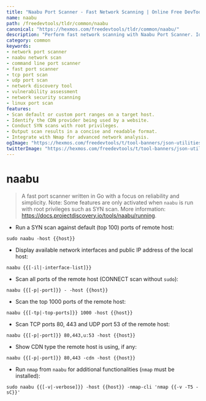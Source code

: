 ```yaml
---
title: "Naabu Port Scanner - Fast Network Scanning | Online Free DevTools by Hexmos"
name: naabu
path: /freedevtools/tldr/common/naabu
canonical: "https://hexmos.com/freedevtools/tldr/common/naabu/"
description: "Perform fast network scanning with Naabu Port Scanner. Identify open ports and services quickly and efficiently using command line. Free online tool, no registration required."
category: common
keywords:
- network port scanner
- naabu network scan
- command line port scanner
- fast port scanner
- tcp port scan
- udp port scan
- network discovery tool
- vulnerability assessment
- network security scanning
- linux port scan
features:
- Scan default or custom port ranges on a target host.
- Identify the CDN provider being used by a website.
- Conduct SYN scans with root privileges.
- Output scan results in a concise and readable format.
- Integrate with Nmap for advanced network analysis.
ogImage: "https://hexmos.com/freedevtools/t/tool-banners/json-utilities-banner.png"
twitterImage: "https://hexmos.com/freedevtools/t/tool-banners/json-utilities-banner.png"
---
```


# naabu

> A fast port scanner written in Go with a focus on reliability and simplicity.
> Note: Some features are only activated when `naabu` is run with root privileges such as SYN scan.
> More information: <https://docs.projectdiscovery.io/tools/naabu/running>.

- Run a SYN scan against default (top 100) ports of remote host:

`sudo naabu -host {{host}}`

- Display available network interfaces and public IP address of the local host:

`naabu {{[-il|-interface-list]}}`

- Scan all ports of the remote host (CONNECT scan without `sudo`):

`naabu {{[-p|-port]}} - -host {{host}}`

- Scan the top 1000 ports of the remote host:

`naabu {{[-tp|-top-ports]}} 1000 -host {{host}}`

- Scan TCP ports 80, 443 and UDP port 53 of the remote host:

`naabu {{[-p|-port]}} 80,443,u:53 -host {{host}}`

- Show CDN type the remote host is using, if any:

`naabu {{[-p|-port]}} 80,443 -cdn -host {{host}}`

- Run `nmap` from `naabu` for additional functionalities (`nmap` must be installed):

`sudo naabu {{[-v|-verbose]}} -host {{host}} -nmap-cli 'nmap {{-v -T5 -sC}}'`
